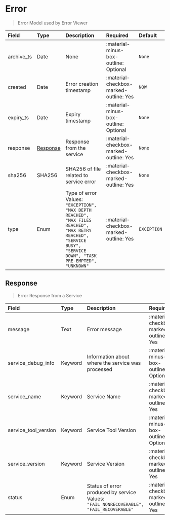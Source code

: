 [comment]: # (AUTOGENERATED MARKDOWN CONTENT. UPDATES TO ODM DOCUMENTATION SHOULD BE DONE THROUGH ASSEMBLYLINE-BASE REPO!)
# Error
> Error Model used by Error Viewer

| Field | Type | Description | Required | Default |
| :--- | :--- | :--- | :--- | :--- |
| archive_ts | Date | None | :material-minus-box-outline: Optional | `None` |
| created | Date | Error creation timestamp | :material-checkbox-marked-outline: Yes | `NOW` |
| expiry_ts | Date | Expiry timestamp | :material-minus-box-outline: Optional | `None` |
| response | [Response](/assemblyline4_docs/odm/models/error/#response) | Response from the service | :material-checkbox-marked-outline: Yes | `None` |
| sha256 | SHA256 | SHA256 of file related to service error | :material-checkbox-marked-outline: Yes | `None` |
| type | Enum | Type of error<br>Values:<br>`"EXCEPTION", "MAX DEPTH REACHED", "MAX FILES REACHED", "MAX RETRY REACHED", "SERVICE BUSY", "SERVICE DOWN", "TASK PRE-EMPTED", "UNKNOWN"` | :material-checkbox-marked-outline: Yes | `EXCEPTION` |


[comment]: # (AUTOGENERATED MARKDOWN CONTENT. UPDATES TO ODM DOCUMENTATION SHOULD BE DONE THROUGH ASSEMBLYLINE-BASE REPO!)
## Response
> Error Response from a Service

| Field | Type | Description | Required | Default |
| :--- | :--- | :--- | :--- | :--- |
| message | Text | Error message | :material-checkbox-marked-outline: Yes | `None` |
| service_debug_info | Keyword | Information about where the service was processed | :material-minus-box-outline: Optional | `None` |
| service_name | Keyword | Service Name | :material-checkbox-marked-outline: Yes | `None` |
| service_tool_version | Keyword | Service Tool Version | :material-minus-box-outline: Optional | `None` |
| service_version | Keyword | Service Version | :material-checkbox-marked-outline: Yes | `None` |
| status | Enum | Status of error produced by service<br>Values:<br>`"FAIL_NONRECOVERABLE", "FAIL_RECOVERABLE"` | :material-checkbox-marked-outline: Yes | `None` |


